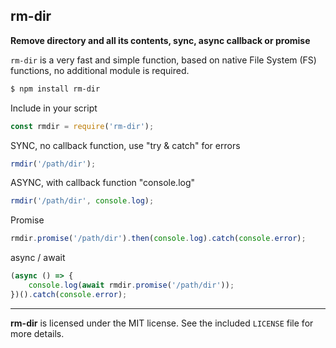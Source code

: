 ## rm-dir

**Remove directory and all its contents, sync, async callback or promise**

`rm-dir` is a very fast and simple function, based on native File System (FS) functions, no additional module is required.

```sh
$ npm install rm-dir
```
Include in your script
```js
const rmdir = require('rm-dir');
```
SYNC, no callback function, use "try & catch" for errors
```js
rmdir('/path/dir');
```
ASYNC, with callback function "console.log"
```js
rmdir('/path/dir', console.log);
```
Promise
```js
rmdir.promise('/path/dir').then(console.log).catch(console.error);
```
async / await
```js
(async () => {
    console.log(await rmdir.promise('/path/dir'));
})().catch(console.error);
```
--------------------------------------------------------
**rm-dir** is licensed under the MIT license. See the included `LICENSE` file for more details.
